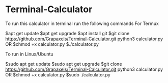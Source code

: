 # Terminal-Calculator

To run this calculator in terminal
run the following commands
For Termux

$apt get update
$apt get upgrade
$apt install git
$git clone https://github.com/Grapaxels/Terminal-Calculator.git
python3 calculator.py
OR
$chmod +x calculator.py
$./calculator.py

To run in Linux/Ubuntu

$sudo apt get update
$sudo apt get upgrade
$git clone https://github.com/Grapaxels/Terminal-Calculator.git
python3 calculator.py
OR
$chmod +x calculator.py
$sudo ./calculator.py
